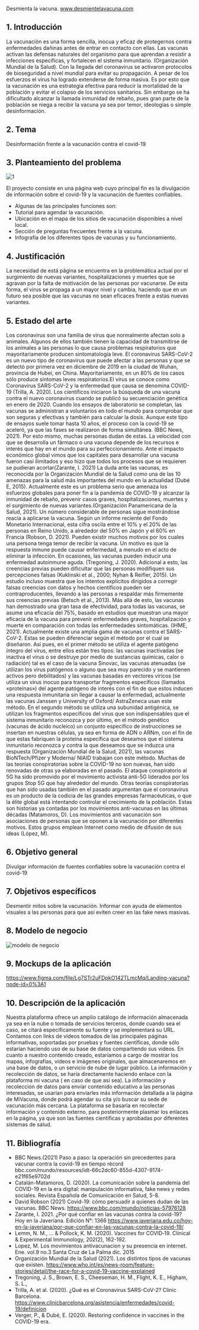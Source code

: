
Desmienta la vacuna. 
www.desmientelavacuna.com

## 1.	Introducción
La vacunación es una forma sencilla, inocua y eficaz de protegernos contra enfermedades dañinas antes de entrar en contacto con ellas. Las vacunas activan las defensas naturales del organismo para que aprendan a resistir a infecciones específicas, y fortalecen el sistema inmunitario. (Organización Mundial de la Salud). 
Con la llegada del coronavirus se activaron protocolos de bioseguridad a nivel mundial para evitar su propagación. A pesar de los esfuerzos el virus ha logrado extenderse de forma masiva. Es por esto que la vacunación es una estrategia efectiva para reducir la mortalidad de la población y evitar el colapso de los servicios sanitarios. Sin embargo se ha dificultado alcanzar la llamada inmunidad de rebaño, pues gran parte de la población se niega a recibir la vacuna ya sea por temor, ideologías o simple desinformación.

## 2.	Tema
 Desinformación frente a la vacunación contra el covid-19
 
 ## 3.	Planteamiento del problema
 
![1](https://user-images.githubusercontent.com/54209459/129981766-1d362bae-6b2b-42b4-9700-874ff666dfce.png)

El proyecto consiste en una página web cuyo principal fin es la divulgación de información sobre el covid-19 y la vacunación de fuentes confiables.

- Algunas de las principales funciones son:  
- Tutorial para agendar la vacunación. 
- Ubicación en el mapa de los sitios de vacunación disponibles a nivel local. 
- Sección de preguntas frecuentes frente a la vacuna. 
- Infografía de los diferentes tipos de vacunas y su funcionamiento. 

## 4.	Justificación
La necesidad de está página se encuentra en la problemática actual por el surgimiento de nuevas variantes, hospitalizaciones y muertes que se agravan por la falta de motivación de las personas por vacunarse. De esta forma, el virus se propaga a un mayor nivel y cambia, haciendo que en un futuro sea posible que las vacunas no sean eficaces frente a estas nuevas variantes. 

## 5.	Estado del arte

Los coronavirus son una familia de virus que normalmente afectan solo a animales. Algunos de ellos también tienen la capacidad de transmitirse de los animales a las personas lo que causa problemas respiratorios que mayoritariamente producen sintomatología leve. El coronavirus SARS-CoV-2 es un nuevo tipo de coronavirus que puede afectar a las personas y que se detectó por primera vez en diciembre de 2019 en la ciudad de Wuhan, provincia de Hubei, en China. Mayoritariamente, en un 80% de los casos sólo produce síntomas leves respiratorios.El virus se conoce como Coronavirus SARS-CoV-2 y la enfermedad que causa se denomina COVID-19 (Trilla, A. 2020). Los científicos iniciaron la búsqueda de una vacuna contra el nuevo coronavirus cuando se publicó su secuenciación genética en enero de 2020. Cuando los ensayos de laboratorio se completan, las vacunas se administran a voluntarios en todo el mundo para comprobar que son seguras y efectivas y también para calcular la dosis. Aunque este tipo de ensayos suele tomar hasta 10 años, el proceso con la covid-19 se aceleró, ya que las fases se realizaron de forma simultánea. (BBC News, 2021). Por esto mismo, muchas personas dudan de estas.  La velocidad con que se desarrolla un fármaco o una vacuna depende de los recursos e interés que hay en el mundo para su perfeccionamiento. Ante el impacto económico global vimos que los capitales para desarrollar una vacuna fueron casi ilimitados y eso hizo que todos los procesos que se requieren se pudieran acortar(Zarante, I. 2021) La duda ante las vacunas, es reconocida por la Organización Mundial de la Salud como una de las 10 amenazas para la salud más importantes del mundo en la actualidad (Dubé E, 2015). Actualmente este es un problema serio que amenaza los esfuerzos globales para poner fin a la pandemia de COVID-19 y alcanzar la inmunidad de rebaño, prevenir casos graves, hospitalizaciones, muertes y el surgimiento de nuevas variantes.(Organización Panamericana de la Salud, 2021). Un número considerable de personas sigue mostrándose reacia a aplicarse la vacuna. Según un informe reciente del Fondo Monetario Internacional, esta cifra oscila entre el 10% y el 20% de las personas en Reino Unido, a alrededor del 50% en Japón y el 60% en Francia (Robson, D. 2021). Pueden existir muchos motivos por los cuales una persona tenga temor de recibir la vacuna. Un motivo es que la respuesta inmune puede causar enfermedad, a menudo en el acto de eliminar la infección. En ocasiones, las vacunas pueden inducir una enfermedad autoinmune aguda. (Tregoning, J. 2020). Adicional a esto, las creencias previas pueden dificultar que las personas modifiquen sus percepciones falsas (Kuklinski et al., 2000; Nyhan & Reifler, 2015). Un estudio incluso muestra que los intentos explícitos dirigidos a corregir falsas creencias con datos y hechos científicos pueden ser  contraproducentes, llevando a las personas a respaldar más firmemente sus
creencias previas (Betsch et al., 2013).  Más allá de esto, las vacunas han demostrado una gran tasa de efectividad, para todas las vacunas, se asume una eficacia del 75%, basado en estudios que muestran una mayor eficacia de la vacuna para prevenir enfermedades graves, hospitalización y muerte en comparación con todas las enfermedades sintomáticas. (IHME, 2021). Actualmente existe una amplia gama de vacunas contra el SARS-CoV-2. Estas se pueden diferenciar según el método por el cual se diseñaron. Así pues, en el primer método se utiliza el agente patógeno íntegro del virus, entre ellos están tres tipos: las vacunas inactivadas (se inactiva el virus o se destruye por medio de sustancias químicas, calor o radiación) tal es el caso de la vacuna Sinovac, las vacunas atenuadas (se utilizan los virus patógenos o alguno que sea muy parecido y se mantienen activos pero debilitados) y las vacunas basadas en vectores víricos (se utiliza un virus inocuo para transportar fragmentos específicos (llamados «proteínas») del agente patógeno de interés con el fin de que estos inducen una respuesta inmunitaria sin llegar a causar la enfermedad, actualmente las vacunas Janssen y University of Oxford/ AstraZeneca usan este método. En el segundo método se utiliza una subunidad antigénica, se utilizan los fragmentos específicos del virus que son indispensables que el sistema inmunitario reconozca y por último, en el método genético (vacunas de ácido nucleico) un conjunto específico de instrucciones se insertan en nuestras células, ya sea en forma de ADN o ARNm, con el fin de que estas fabriquen la proteína específica que deseamos que el sistema inmunitario reconozca y contra la que deseamos que se induzca una respuesta (Organización Mundial de la Salud, 2021), las vacunas BioNTech/Pfizer y Moderna/ NIAID trabajan con este método. 
Muchas de las teorías conspiratorias sobre la COVID-19 no son nuevas, han sido renovadas de otras ya elaboradas en el pasado. El ataque conspiratorio al 5G ha sido promovido por el movimiento activista anti-5G liderados por los grupos Stop 5G que hay alrededor del mundo. Otras teorías conspiratorias que han sido usadas también en el pasado argumentan que el coronavirus es un producto de la codicia de las grandes empresas farmacéuticas, o que la élite global está intentando controlar el crecimiento de la población. Estas son historias ya contadas por
los movimientos anti-vacunas en las últimas décadas (Matamoros, D). Los movimientos anti vacunación son asociaciones de personas que se oponen a la vacunación por diferentes motivos. Estos grupos emplean Internet como medio de difusión de sus ideas (López, M).

 
## 6.	Objetivo general
 Divulgar información de fuentes confiables sobre la vacunación contra el covid-19
 
 ## 7. Objetivos específicos
Desmentir mitos sobre la vacunación. 
Informar con ayuda de elementos visuales a las personas para que así eviten creer en las fake news masivas.

## 8. Modelo de negocio 

![modelo de negocio](https://user-images.githubusercontent.com/54209459/129982463-f37870c5-f006-41e6-bf1f-c7fe8dd396d4.png)


## 9.    Mockups de la aplicación 

https://www.figma.com/file/Lg7STr2uFDpkO142TLmcMq/Landing-vacuna?node-id=0%3A1


## 10.   Descripción de la aplicación
 
Nuestra plataforma ofrece un amplio catálogo de información almacenada ya sea en la nube o tomada de servicios terceros, donde cuando sea el caso, se citará específicamente su fuente y se implementará su URL.
Contamos con links de videos tomados de las principales páginas informativas, soportadas por pruebas y fuentes científicas, donde sólo estarían haciendo uso de su base de datos compartiendo sus videos.
En cuanto a nuestro contenido creado, estaríamos a cargo de mostrar los mapas, infografías, vídeos e imágenes originales, que almacenaremos en una base de datos, o un servicio de nube de lugar público.
La información y recolección de datos, se haría directamente haciendo enlace con la plataforma mi vacuna ( en caso de que así sea).
La información y recolección de datos para enviar contenido educativo a las personas interesadas, se usarían para enviarles más información detallada a la página de MiVacuna, donde podrá agendar su cita y/o buscar su sede de vacunación más cercana.
La plataforma se basaría en recolectar información y contenido externo, para posteriormente plasmar los enlaces en la página, ya que son las fuentes científicas y aprobadas por diferentes sistemas de salud.



## 11.   Bibliografía


- BBC News.(2021) Paso a paso: la operación sin precedentes para vacunar contra la covid-19 en tiempo récord bbc.com/mundo/resources/idt-66c2dc60-855d-4307-9174-e21f65e9702d
- Catalán-Matamoros, D. (2020). La comunicación sobre la pandemia del COVID-19 en la era digital: manipulación informativa, fake news y redes sociales. Revista Española de Comunicación en Salud, 5-8.
- David Robson (2021) Covid-19: cómo persuadir a quienes dudan de las vacunas. BBC News. https://www.bbc.com/mundo/noticias-57976128
 - Zarante, I. 2021. ¿Por qué confiar en las vacunas contra la covid-19? Hoy en la Javeriana. Edición N°: 1366 https://www.javeriana.edu.co/hoy-en-la-javeriana/por-que-confiar-en-las-vacunas-contra-la-covid-19/
- Lemm, N. M., ... & Pollock, K. M. (2020). Vaccines for COVID‐19. Clinical & Experimental Immunology, 202(2), 162-192.
- Lopez, M. Los movimientos antivacunacion y su presencia en internet. Ene. vol.9 no.3 Santa Cruz de La Palma dic. 2015
- Organización Mundial de la Salud (2021). Los distintos tipos de vacunas que existen. https://www.who.int/es/news-room/feature-stories/detail/the-race-for-a-covid-19-vaccine-explained
- Tregoning, J. S., Brown, E. S., Cheeseman, H. M., Flight, K. E., Higham, S. L., 
- Trilla, A. et al. (2020). ¿Qué es el Coronavirus SARS-CoV-2? Clinic Barcelona. https://www.clinicbarcelona.org/asistencia/enfermedades/covid-19/definicion
- Verger, P., & Dubé, E. (2020). Restoring confidence in vaccines in the COVID-19 era.



